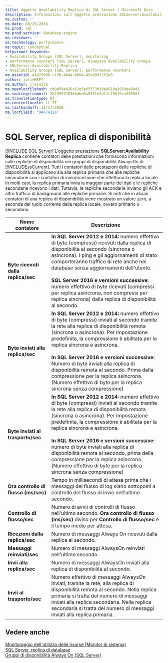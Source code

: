 ```yaml
---
title: Oggetto Availability Replica di SQL Server | Microsoft Docs
description: Informazioni sull'oggetto prestazione SQLServer:Availability Replica, che contiene contatori delle prestazioni sulle repliche di disponibilità nei gruppi di disponibilità Always On.
ms.custom: ''
ms.date: 08/25/2016
ms.prod: sql
ms.prod_service: database-engine
ms.reviewer: ''
ms.technology: performance
ms.topic: conceptual
helpviewer_keywords:
- Availability Groups [SQL Server], monitoring
- performance counters [SQL Server], AlwaysOn Availability Groups
- SQLServer:Availability Replica
- Availability Groups [SQL Server], performance counters
ms.assetid: e402f996-c1fb-484a-b804-45c49972f2e0
author: julieMSFT
ms.author: jrasnick
ms.openlocfilehash: cb04f9a626c63e5e65f73b3de0810a2869ee9841
ms.sourcegitcommit: 2bf83972036bdbe6a039fb2d1fc7b5f9ca9589d3
ms.translationtype: HT
ms.contentlocale: it-IT
ms.lasthandoff: 11/17/2020
ms.locfileid: "94674156"
---
```

# <a name="sql-server-availability-replica"></a>SQL Server, replica di disponibilità

 [!INCLUDE [SQL Server](../../includes/applies-to-version/sqlserver.md)]
  L'oggetto prestazione **SQLServer:Availability Replica** contiene contatori delle prestazioni che forniscono informazioni sulle repliche di disponibilità nei gruppi di disponibilità AlwaysOn di [!INCLUDE[ssCurrent](../../includes/sscurrent-md.md)]. Tutti i contatori delle prestazioni delle repliche di disponibilità si applicano sia alla replica primaria che alle repliche secondarie con i contatori di invio/ricezione che riflettono la replica locale. In molti casi, la replica primaria invia la maggior parte dei dati e le repliche secondarie ricevono i dati. Tuttavia, le repliche secondarie inviano gli ACK e altro traffico di background alle repliche primarie. Si noti che in alcuni contatori di una replica di disponibilità viene mostrato un valore zero, a seconda del ruolo corrente della replica locale, ovvero primario o secondario.  
  
|Nome contatore|Descrizione|  
|------------------|-----------------|  
|**Byte ricevuti dalla replica/sec**|**In SQL Server 2012 e 2014:** numero effettivo di byte (compressi) ricevuti dalla replica di disponibilità al secondo (sincrona o asincrona). I ping e gli aggiornamenti di stato comporteranno traffico di rete anche nei database senza aggiornamenti dell'utente. <BR/> <BR/> **SQL Server 2016 e versioni successive:** numero effettivo di byte ricevuti (compressi per replica asincrona, non compressi per replica sincrona) dalla replica di disponibilità al secondo.|  
|**Byte inviati alla replica/sec**|**In SQL Server 2012 e 2014:** numero effettivo di byte (compressi) inviati al secondo tramite la rete alla replica di disponibilità remota (sincrona o asincrona). Per impostazione predefinita, la compressione è abilitata per la replica sincrona e asincrona. <BR/> <BR/> **In SQL Server 2016 e versioni successive:** Numero di byte inviati alla replica di disponibilità remota al secondo. Prima della compressione per la replica asincrona. (Numero effettivo di byte per la replica sincrona senza compressione)|  
|**Byte inviati al trasporto/sec**|**In SQL Server 2012 e 2014:** numero effettivo di byte (compressi) inviati al secondo tramite la rete alla replica di disponibilità remota (sincrona o asincrona). Per impostazione predefinita, la compressione è abilitata per la replica sincrona e asincrona. <BR/> <BR/> **In SQL Server 2016 e versioni successive:** numero di byte inviati alla replica di disponibilità remota al secondo, prima della compressione per la replica asincrona. (Numero effettivo di byte per la replica sincrona senza compressione)|  
|**Ora controllo di flusso (ms/sec)**|Tempo in millisecondi di attesa prima che i messaggi del flusso di log siano sottoposti a controllo del flusso di invio nell'ultimo secondo.|  
|**Controllo di flusso/sec**|Numero di avvii di controlli di flusso nell'ultimo secondo. **Ora controllo di flusso (ms/sec)** diviso per **Controllo di flusso/sec** è il tempo medio per attesa.|  
|**Ricezioni dalla replica/sec**|Numero di messaggi Always On ricevuti dalla replica al secondo.|  
|**Messaggi reinviati/sec**|Numero di messaggi AlwaysOn reinviati nell'ultimo secondo.|  
|**Invii alla replica/sec**|Numero di messaggi AlwaysOn inviati alla replica di disponibilità al secondo.|  
|**Invii al trasporto/sec**|Numero effettivo di messaggi AlwaysOn inviati, tramite la rete, alla replica di disponibilità remota al secondo. Nella replica primaria si tratta del numero di messaggi inviati alla replica secondaria. Nella replica secondaria si tratta del numero di messaggi inviati alla replica primaria.|  
  
## <a name="see-also"></a>Vedere anche 
 
 [Monitoraggio dell'utilizzo delle risorse &#40;Monitor di sistema&#41;](../../relational-databases/performance-monitor/monitor-resource-usage-system-monitor.md)   
 [SQL Server, replica di database](../../relational-databases/performance-monitor/sql-server-database-replica.md)   
 [Gruppi di disponibilità Always On (SQL Server)](../../database-engine/availability-groups/windows/always-on-availability-groups-sql-server.md)  
  
  
